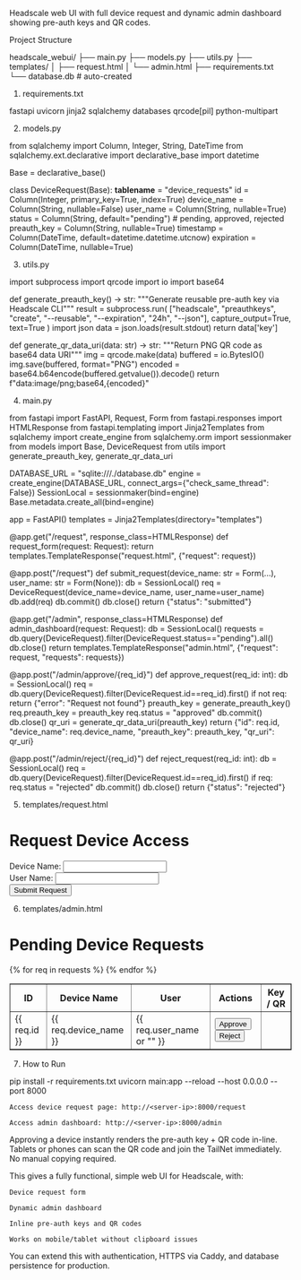 Headscale web UI with full device request and dynamic admin dashboard showing pre-auth keys and QR codes.

Project Structure

headscale_webui/
├── main.py
├── models.py
├── utils.py
├── templates/
│   ├── request.html
│   └── admin.html
├── requirements.txt
└── database.db   # auto-created

1. requirements.txt

fastapi
uvicorn
jinja2
sqlalchemy
databases
qrcode[pil]
python-multipart

2. models.py

from sqlalchemy import Column, Integer, String, DateTime
from sqlalchemy.ext.declarative import declarative_base
import datetime

Base = declarative_base()

class DeviceRequest(Base):
    __tablename__ = "device_requests"
    id = Column(Integer, primary_key=True, index=True)
    device_name = Column(String, nullable=False)
    user_name = Column(String, nullable=True)
    status = Column(String, default="pending")  # pending, approved, rejected
    preauth_key = Column(String, nullable=True)
    timestamp = Column(DateTime, default=datetime.datetime.utcnow)
    expiration = Column(DateTime, nullable=True)

3. utils.py

import subprocess
import qrcode
import io
import base64

def generate_preauth_key() -> str:
    """Generate reusable pre-auth key via Headscale CLI"""
    result = subprocess.run(
        ["headscale", "preauthkeys", "create", "--reusable", "--expiration", "24h", "--json"],
        capture_output=True, text=True
    )
    import json
    data = json.loads(result.stdout)
    return data['key']

def generate_qr_data_uri(data: str) -> str:
    """Return PNG QR code as base64 data URI"""
    img = qrcode.make(data)
    buffered = io.BytesIO()
    img.save(buffered, format="PNG")
    encoded = base64.b64encode(buffered.getvalue()).decode()
    return f"data:image/png;base64,{encoded}"

4. main.py

from fastapi import FastAPI, Request, Form
from fastapi.responses import HTMLResponse
from fastapi.templating import Jinja2Templates
from sqlalchemy import create_engine
from sqlalchemy.orm import sessionmaker
from models import Base, DeviceRequest
from utils import generate_preauth_key, generate_qr_data_uri

DATABASE_URL = "sqlite:///./database.db"
engine = create_engine(DATABASE_URL, connect_args={"check_same_thread": False})
SessionLocal = sessionmaker(bind=engine)
Base.metadata.create_all(bind=engine)

app = FastAPI()
templates = Jinja2Templates(directory="templates")

@app.get("/request", response_class=HTMLResponse)
def request_form(request: Request):
    return templates.TemplateResponse("request.html", {"request": request})

@app.post("/request")
def submit_request(device_name: str = Form(...), user_name: str = Form(None)):
    db = SessionLocal()
    req = DeviceRequest(device_name=device_name, user_name=user_name)
    db.add(req)
    db.commit()
    db.close()
    return {"status": "submitted"}

@app.get("/admin", response_class=HTMLResponse)
def admin_dashboard(request: Request):
    db = SessionLocal()
    requests = db.query(DeviceRequest).filter(DeviceRequest.status=="pending").all()
    db.close()
    return templates.TemplateResponse("admin.html", {"request": request, "requests": requests})

@app.post("/admin/approve/{req_id}")
def approve_request(req_id: int):
    db = SessionLocal()
    req = db.query(DeviceRequest).filter(DeviceRequest.id==req_id).first()
    if not req:
        return {"error": "Request not found"}
    preauth_key = generate_preauth_key()
    req.preauth_key = preauth_key
    req.status = "approved"
    db.commit()
    db.close()
    qr_uri = generate_qr_data_uri(preauth_key)
    return {"id": req.id, "device_name": req.device_name, "preauth_key": preauth_key, "qr_uri": qr_uri}

@app.post("/admin/reject/{req_id}")
def reject_request(req_id: int):
    db = SessionLocal()
    req = db.query(DeviceRequest).filter(DeviceRequest.id==req_id).first()
    if req:
        req.status = "rejected"
        db.commit()
    db.close()
    return {"status": "rejected"}

5. templates/request.html

<!DOCTYPE html>
<html>
<head><title>Device Request</title></head>
<body>
<h1>Request Device Access</h1>
<form action="/request" method="post">
    <label>Device Name:</label>
    <input type="text" name="device_name" required><br>
    <label>User Name:</label>
    <input type="text" name="user_name"><br>
    <button type="submit">Submit Request</button>
</form>
</body>
</html>

6. templates/admin.html

<!DOCTYPE html>
<html>
<head>
<title>Admin Dashboard</title>
</head>
<body>
<h1>Pending Device Requests</h1>
<table border="1" id="requests-table">
<tr>
<th>ID</th><th>Device Name</th><th>User</th><th>Actions</th><th>Key / QR</th>
</tr>
{% for req in requests %}
<tr data-id="{{ req.id }}">
    <td>{{ req.id }}</td>
    <td>{{ req.device_name }}</td>
    <td>{{ req.user_name or "" }}</td>
    <td>
        <button class="approve-btn">Approve</button>
        <button class="reject-btn">Reject</button>
    </td>
    <td class="key-cell"></td>
</tr>
{% endfor %}
</table>

<script>
document.querySelectorAll(".approve-btn").forEach(btn => {
    btn.addEventListener("click", async (e) => {
        const row = e.target.closest("tr");
        const id = row.dataset.id;
        const resp = await fetch(`/admin/approve/${id}`, {method:'POST'});
        const data = await resp.json();
        if(data.error){ alert(data.error); return; }
        const cell = row.querySelector(".key-cell");
        cell.innerHTML = `
            <input type="text" readonly value="${data.preauth_key}" style="width:250px;">
            <img src="${data.qr_uri}" width="100" alt="QR Code">
        `;
    });
});

document.querySelectorAll(".reject-btn").forEach(btn => {
    btn.addEventListener("click", async (e) => {
        const row = e.target.closest("tr");
        const id = row.dataset.id;
        await fetch(`/admin/reject/${id}`, {method:'POST'});
        row.remove();
    });
});
</script>
</body>
</html>

7. How to Run

pip install -r requirements.txt
uvicorn main:app --reload --host 0.0.0.0 --port 8000

    Access device request page: http://<server-ip>:8000/request

    Access admin dashboard: http://<server-ip>:8000/admin

Approving a device instantly renders the pre-auth key + QR code in-line. Tablets or phones can scan the QR code and join the TailNet immediately. No manual copying required.

This gives a fully functional, simple web UI for Headscale, with:

    Device request form

    Dynamic admin dashboard

    Inline pre-auth keys and QR codes

    Works on mobile/tablet without clipboard issues

You can extend this with authentication, HTTPS via Caddy, and database persistence for production.